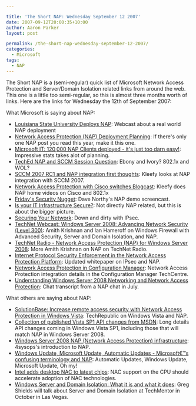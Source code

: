 ```yaml
---

title: 'The Short NAP: Wednesday September 12 2007'
date: 2007-09-12T20:00:35+10:00
author: Aaron Parker
layout: post

permalink: /the-short-nap-wednesday-september-12-2007/
categories:
  - Microsoft
tags:
  - NAP
---
```

The Short NAP is a (semi-regular) quick list of Microsoft Network Access Protection and Server/Domain Isolation related links from around the web. This one is a little too semi-regular, so this is almost three months worth of links. Here are the links for Wednesday the 12th of September 2007:

What Microsoft is saying about NAP:

  * [Louisiana State University Deploys NAP](https://www119.livemeeting.com/cc/mseventsbmo/view?id=1032344626&pw=8388166E): Webcast about a real world NAP deployment
  * [Network Access Protection (NAP) Deployment Planning](http://blogs.technet.com/nap/archive/2007/07/28/network-access-protection-deployment-planning.aspx): If there's only one NAP post you read this year, make it this one.
  * [Microsoft IT: 120,000 NAP Clients deployed - it's just too darn easy!](http://blogs.technet.com/nap/archive/2007/08/13/microsoft-it-120-000-nap-clients-deployed-it-s-just-too-darn-easy.aspx): Impressive stats takes alot of planning.
  * [TechEd NAP and SCCM Session Question](http://blogs.technet.com/mkleef/archive/2007/08/10/teched-nap-and-sccm-session-question.aspx): Ebony and Ivory? 802.1x and WOL?
  * [SCCM 2007 RC1 and NAP integration first thoughts](http://blogs.technet.com/mkleef/archive/2007/07/24/sccm-2007-rc1-and-nap-integration-first-thoughts.aspx): Kleefy looks at NAP integration with SCCM 2007.
  * [Network Access Protection with Cisco switches Blogcast](http://blogs.technet.com/mkleef/archive/2007/09/03/network-access-protection-with-cisco-switches-blogcast.aspx): Kleefy does NAP home videos on Cisco and 802.1x
  * [Friday's Security Nugget](http://blogs.technet.com/daven/archive/2007/09/07/friday-s-security-nugget.aspx): Dave Northy's NAP demo screencast.
  * [Is your IT Infrastructure Secure?](http://www.microsoft.com/emea/itsshowtime/sessionh.aspx?videoid=472): Not directly NAP related, but this is about the bigger picture.
  * [Securing Your Network](http://www.microsoft.com/emea/itsshowtime/sessionh.aspx?videoid=473): Down and dirty with IPsec.
  * [TechNet Webcast: Windows Server 2008: Advancing Network Security (Level 300)](http://msevents.microsoft.com/CUI/WebCastEventDetails.aspx?culture=en-US&EventID=1032336319&CountryCode=US): Amith Krishnan and Ian Hameroff on Windows Firewall with Advanced Security, Server and Domain Isolation, and NAP.
  * [TechNet Radio - Network Access Protection (NAP) for Windows Server 2008](http://www.microsoft.com/technet/community/tnradio/archive/july172007.mspx): More Amith Krishnan on NAP on TechNet Radio.
  * [Internet Protocol Security Enforcement in the Network Access Protection Platform](http://www.microsoft.com/downloads/details.aspx?FamilyID=144cc69f-790f-4f52-8846-3f3b8584d7cd&DisplayLang=en): Updated whitepaper on IPsec and NAP.
  * [Network Access Protection in Configuration Manager](http://technet.microsoft.com/en-us/library/bb693725.aspx): Network Access Protection integration details in the Configuration Manager TechCentre.
  * [Understanding Windows Server 2008 Networking and Network Access Protection](http://www.microsoft.com/technet/community/chats/trans/network/07_0716_tn_nap.mspx): Chat transcript from a NAP chat in July.

What others are saying about NAP:

  * [SolutionBase: Increase remote access security with Network Access Protection in Windows Vista](http://articles.techrepublic.com.com/2415-1009_11-157311.html?tag=nl.e102): TechRepublic on Windows Vista and NAP.
  * [Collection of published Vista SP1 API changes from MSDN](http://www.istartedsomething.com/20070722/vista-sp1-api-msdn-library/): Long details API changes coming in Windows Vista SP1, including those that will match NAP in Windows Server 2008.
  * [Windows Server 2008 NAP (Network Access Protection) infrastructure](http://4sysops.com/archives/windows-server-2008-nap-network-access-protection-infrastructure/): 4sysops's introduction to NAP.
  * [Windows Update, Microsoft Update, Automatic Updates - Microsoft€™s confusing terminology and NAP](http://4sysops.com/archives/windows-update-microsoft-update-automatic-updates-microsoft%e2%80%99s-confusing-terminology-and-network-access-protection-nap/): Automatic Updates, Windows Update, Microsoft Update, Oh my!
  * [Intel adds desktop NAC to latest chips](http://www.infoworld.com/article/07/08/27/Intel-gets-the-desktop-NAC_1.html): NAC support on the CPU should accelerate adoption of NAC technologies.
  * [Windows Server and Domain Isolation: What it is and what it does](http://www.realtime-windowsserver.com/tips_tricks/2007/08/server_domain_isolation_what_i.htm): Greg Shields will talk about Server and Domain Isolation at TechMentor in October in Las Vegas.